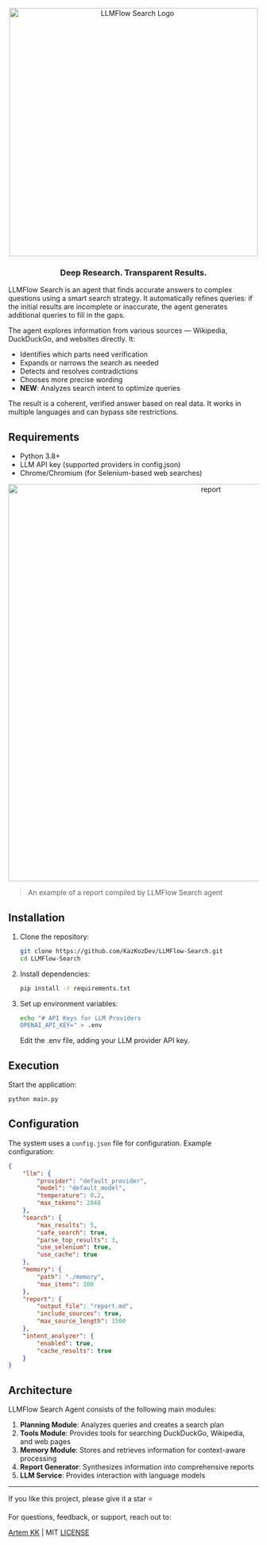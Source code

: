 
<p align="center">
  <img src="https://github.com/user-attachments/assets/86b23e27-a263-49ed-8167-7bcab0c9d7a1" alt="LLMFlow Search Logo" width="500"/>
</p>
<h3 align="center">Deep Research. Transparent Results.</h3>

LLMFlow Search is an agent that finds accurate answers to complex questions using a smart search strategy. It automatically refines queries: if the initial results are incomplete or inaccurate, the agent generates additional queries to fill in the gaps. 

The agent explores information from various sources — Wikipedia, DuckDuckGo, and websites directly. It:

- Identifies which parts need verification
- Expands or narrows the search as needed
- Detects and resolves contradictions
- Chooses more precise wording
- **NEW**: Analyzes search intent to optimize queries

The result is a coherent, verified answer based on real data. It works in multiple languages and can bypass site restrictions.

## Requirements

* Python 3.8+
* LLM API key (supported providers in config.json)
* Chrome/Chromium (for Selenium-based web searches)

<p align="center">
  <img src="https://github.com/user-attachments/assets/d4f738a1-e27e-415a-b44f-1374219057da" alt="report" style="width: 800px;">
</p>

>An example of a report compiled by LLMFlow Search agent

## Installation

1. Clone the repository:
   ```bash
   git clone https://github.com/KazKozDev/LLMFlow-Search.git
   cd LLMFlow-Search
   ```

2. Install dependencies:
   ```bash
   pip install -r requirements.txt
   ```

3. Set up environment variables:
   ```bash
   echo "# API Keys for LLM Providers
   OPENAI_API_KEY=" > .env
   ```
   Edit the .env file, adding your LLM provider API key.

## Execution

Start the application:
```bash
python main.py
```

## Configuration

The system uses a `config.json` file for configuration. Example configuration:

```json
{
    "llm": {
        "provider": "default_provider",
        "model": "default_model",
        "temperature": 0.2,
        "max_tokens": 2048
    },
    "search": {
        "max_results": 5,
        "safe_search": true,
        "parse_top_results": 3,
        "use_selenium": true,
        "use_cache": true
    },
    "memory": {
        "path": "./memory",
        "max_items": 100
    },
    "report": {
        "output_file": "report.md",
        "include_sources": true,
        "max_source_length": 1500
    },
    "intent_analyzer": {
        "enabled": true,
        "cache_results": true
    }
}
```

## Architecture

LLMFlow Search Agent consists of the following main modules:

1. **Planning Module**: Analyzes queries and creates a search plan
2. **Tools Module**: Provides tools for searching DuckDuckGo, Wikipedia, and web pages
3. **Memory Module**: Stores and retrieves information for context-aware processing
4. **Report Generator**: Synthesizes information into comprehensive reports
5. **LLM Service**: Provides interaction with language models

---

If you like this project, please give it a star ⭐

For questions, feedback, or support, reach out to:

[Artem KK](https://www.linkedin.com/in/kazkozdev/) | MIT [LICENSE](LICENSE)
